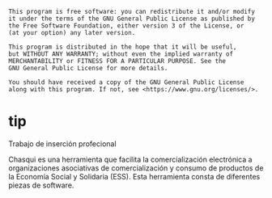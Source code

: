     This program is free software: you can redistribute it and/or modify
    it under the terms of the GNU General Public License as published by
    the Free Software Foundation, either version 3 of the License, or
    (at your option) any later version.

    This program is distributed in the hope that it will be useful,
    but WITHOUT ANY WARRANTY; without even the implied warranty of
    MERCHANTABILITY or FITNESS FOR A PARTICULAR PURPOSE. See the
    GNU General Public License for more details.

    You should have received a copy of the GNU General Public License
    along with this program. If not, see <https://www.gnu.org/licenses/>.

# tip
Trabajo de inserción  profecional

Chasqui es una herramienta que facilita la comercialización electrónica a
organizaciones asociativas de comercialización y consumo de productos de
la Economı́a Social y Solidaria (ESS). Esta herramienta consta de diferentes
piezas de software.
